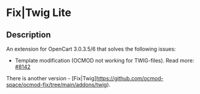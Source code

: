 #  Fix|Twig Lite

## Description
An extension for OpenCart 3.0.3.5/6 that solves the following issues:
- Template modification (OCMOD not working for TWIG-files). Read more: [#8142](https://github.com/opencart/opencart/issues/8142)

There is another version - [Fix|Twig]https://github.com/ocmod-space/ocmod-fix/tree/main/addons/twig).

